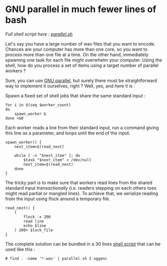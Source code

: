 # GNU parallel in much fewer lines of bash

_Full shell script here : [parallel.sh](https://github.com/matzoliv/parallel.sh/blob/main/parallel.sh)_

Let's say you have a large number of wav files that you want to encode.
Chances are your computer has more than one core, so you want to process 
more than one file at a time. On the other hand, immediately spawning one
task for each file might overwhelm your computer. Using the shell, how do you
process a set of items using a target number of parallel workers ?

Sure, you can use [GNU parallel](https://www.gnu.org/software/parallel/), but
surely there must be straightforward way to implement it ourselves, right ?
Well, yes, and here it is :

Spawn a fixed set of shell jobs that share the same standard input :

```
for i in $(seq $worker_count)
do
    spawn_worker &
done <&0
```

Each worker reads a line from their standard input, run a command
giving this line as a parameter, and loops until the end of the input.

```
spawn_worker() {
    next_item=$(read_next)
    
    while [ -n "$next_item" ]; do
        $task "$next_item" < /dev/null
        next_item=$(read_next)
    done
}
```

The tricky part is to make sure that workers read lines from the 
shared standard input _transactionally_ (i.e. readers stepping on
each others toes might read partial or mangled lines). To achieve
that, we serialize reading from the input using flock around a temporary file.

```
read_next() {
    (
        flock -x 200
        read line
        echo $line
    ) 200> $lock_file
}
```

The complete solution can be bundled in a 30 lines [shell script](https://github.com/matzoliv/parallel.sh/blob/main/parallel.sh)
that can be used like this :

```
# find . -name '*.wav' | parallel.sh 3 oggenc
```

